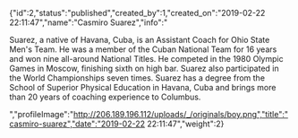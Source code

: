 {"id":2,"status":"published","created_by":1,"created_on":"2019-02-22 22:11:47","name":"Casmiro Suarez","info":"<p>Suarez, a native of Havana, Cuba, is an Assistant Coach for Ohio State Men's Team. He was a member of the Cuban National Team for 16 years and won nine all-around National Titles. He competed in the 1980 Olympic Games in Moscow, finishing sixth on high bar. Suarez also participated in the World Championships seven times.  Suarez has a degree from the School of Superior Physical Education in Havana, Cuba and brings more than 20 years of coaching experience to Columbus.<br></p>","profileImage":"http://206.189.196.112/uploads/_/originals/boy.png","title":"casmiro-suarez","date":"2019-02-22 22:11:47","weight":2}